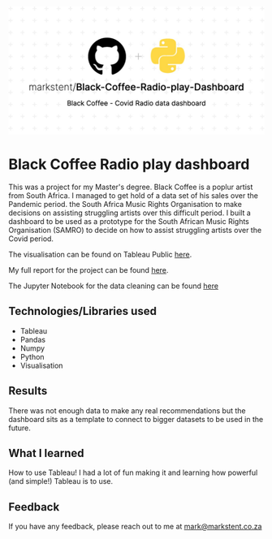![Black Coffee](Black-Coffee-Radio-play-Dashboard.jpeg)

# Black Coffee Radio play dashboard

This was a project for my Master's degree. Black Coffee is a poplur artist from South Africa. I managed to get hold of a data set of his sales over the Pandemic period.
the South Africa Music Rights Organisation to make decisions on assisting struggling artists over this difficult period.
I built a dashboard to be used as a prototype for the South African Music Rights Organisation (SAMRO) to decide on how to assist struggling artists over the Covid period.

The visualisation can be found on Tableau Public [here](https://public.tableau.com/views/BlackCoffeeAnalysis/ArtistRadio-ActivityDashboard2020?:language=en-US&publish=yes&:display_count=n&:origin=viz_share_link).

My full report for the project can be found [here](Black_Coffee_Visualisation_report.pdf).

The Jupyter Notebook for the data cleaning can be found [here](Black_coffee_Datacleaning.ipynb)


## Technologies/Libraries used

- Tableau
- Pandas
- Numpy
- Python
- Visualisation
## Results

There was not enough data to make any real recommendations but the dashboard sits as a template to connect to bigger datasets to be used in the future.
## What I learned

How to use Tableau! I had a lot of fun making it and learning how powerful (and simple!) Tableau is to use.


## Feedback

If you have any feedback, please reach out to me at mark@markstent.co.za

